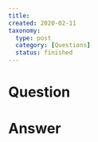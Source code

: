 ```yaml
---
title:
created: 2020-02-11
taxonomy:
  type: post
  category: [Questions]
  status: finished
---
```


# Question


# Answer
